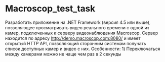 # Macroscop_test_task
Разработать приложение на .NET Framework (версия 4.5 или выше), позволяющее просматривать видео реального времени с одной из камер, подключенных к серверу видеонаблюдения Macroscop. Сервер находится по адресу http://demo.macroscop.com:8080/ и имеет открытый HTTP API,  позволяющий сторонним системам получать список доступных камер и видео с них.
Особенности: 1) Переключаться между камерами можно не чаще чем раз в 2 секунды
